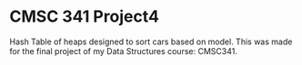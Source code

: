 # CMSC 341 Project4
 Hash Table of heaps designed to sort cars based on model. This was made for the final project of my Data Structures course: CMSC341. 
